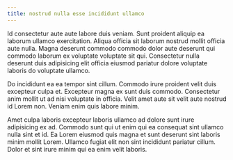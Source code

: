 ```yaml
---
title: nostrud nulla esse incididunt ullamco
---
```


Id consectetur aute aute labore duis veniam. Sunt proident aliquip ea laborum ullamco exercitation. Aliqua officia sit laborum nostrud mollit officia aute nulla. Magna deserunt commodo commodo dolor aute deserunt qui commodo laborum ex voluptate voluptate sit qui. Consectetur nulla deserunt duis adipisicing elit officia eiusmod pariatur dolore voluptate laboris do voluptate ullamco.

Do incididunt ea ea tempor sint cillum. Commodo irure proident velit duis excepteur culpa et. Excepteur magna ex sunt duis commodo. Consectetur anim mollit ut ad nisi voluptate in officia. Velit amet aute sit velit aute nostrud id Lorem non. Veniam enim quis labore minim.

Amet culpa laboris excepteur laboris ullamco ad dolore sunt irure adipisicing ex ad. Commodo sunt qui ut enim qui ea consequat sint ullamco nulla sint et id. Ea Lorem eiusmod quis magna et sunt deserunt sint laboris minim mollit Lorem. Ullamco fugiat elit non sint incididunt pariatur cillum. Dolor et sint irure minim qui ea enim velit laboris.